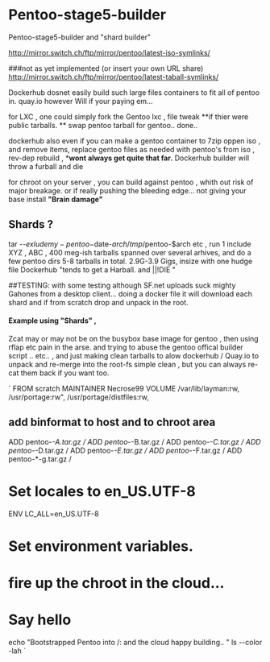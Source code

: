 # Pentoo-stage5-builder
Pentoo-stage5-builder and "shard builder"

http://mirror.switch.ch/ftp/mirror/pentoo/latest-iso-symlinks/

###not as yet implemented  (or insert your own URL share) <http://mirror.switch.ch/ftp/mirror/pentoo/latest-taball-symlinks/>

Dockerhub dosnet easily build such large files containers to fit all of pentoo in. quay.io however Will if your paying em... 

for LXC , one could simply fork the Gentoo lxc , file tweak **if thier were public tarballs. ** swap pentoo tarball for gentoo.. 
done.. 

dockerhub also even if you can make a gentoo container to 7zip oppen iso , and remove items, replace gentoo files as needed with pentoo's from iso , rev-dep rebuild , ***wont always get quite that far.** Dockerhub builder will throw a furball and die 


for chroot on your server , you can build against pentoo , whith out  risk of major breakage. or if really pushing the bleeding edge... not giving your base install **"Brain damage"** 

## Shards ? 
 tar --$exlude my-pentoo-$date-$arch /tmp/$pentoo-$arch etc  , run 1 include XYZ , ABC , 
 400 meg-ish tarballs spanned over several arhives, and do a few pentoo dirs 5-8 tarballs in total. 
 2.9G-3.9 Gigs, insize with one hudge file Dockerhub "tends to get a Harball. and ||!DIE "
 
##TESTING: with some testing although SF.net uploads suck mighty Gahones from a desktop client... 
doing a docker file it will download each shard and if from scratch drop and unpack in the root. 


#### Example using "Shards"  , 
Zcat may or may not be on the busybox base image for gentoo , then using rflap etc pain in the arse. and trying to abuse the gentoo offical builder script .. etc..  , and just making clean tarballs to alow dockerhub / Quay.io to unpack and re-merge into the root-fs simple clean , but you can always re-cat them back if you want too. 

`
FROM scratch
MAINTAINER Necrose99
VOLUME /var/lib/layman:rw, /usr/portage:rw", /usr/portage/distfiles:rw, 
## add binformat to host and to chroot area 
ADD pentoo-*-A.tar.gz /
ADD pentoo-*-B.tar.gz /
ADD pentoo-*-C.tar.gz /
ADD pentoo-*-D.tar.gz /
ADD pentoo-*-E.tar.gz /
ADD pentoo-*-F.tar.gz /
ADD pentoo-*-g.tar.gz /
# Set locales to en_US.UTF-8
ENV LC_ALL=en_US.UTF-8
# Set environment variables.

# fire up the chroot in the cloud... 
# Say hello
echo "Bootstrapped  Pentoo  into /:   and the cloud happy building.. "
ls --color -lah
`
